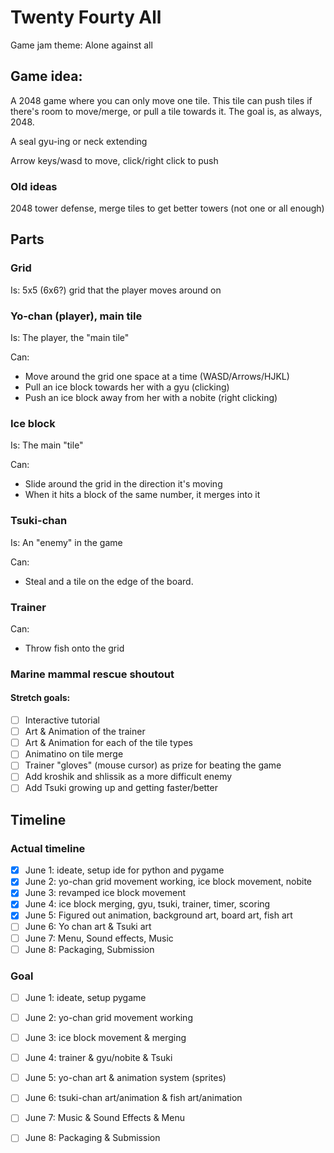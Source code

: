 # Twenty Fourty All

Game jam theme: Alone against all

## Game idea:

A 2048 game where you can only move one tile. This tile can push tiles
if there's room to move/merge, or pull a tile towards it. 
The goal is, as always, 2048.

A seal gyu-ing or neck extending

Arrow keys/wasd to move, click/right click to push

### Old ideas

2048 tower defense, merge tiles to get better towers (not one or all enough)

## Parts

### Grid

Is: 5x5 (6x6?) grid that the player moves around on

### Yo-chan (player), main tile

Is: The player, the "main tile"

Can:
 - Move around the grid one space at a time (WASD/Arrows/HJKL)
 - Pull an ice block towards her with a gyu (clicking)
 - Push an ice block away from her with a nobite (right clicking)

### Ice block

Is: The main "tile"

Can: 
 - Slide around the grid in the direction it's moving
 - When it hits a block of the same number, it merges into it

### Tsuki-chan

Is: An "enemy" in the game

Can:
 - Steal and a tile on the edge of the board.

### Trainer

Can:
 - Throw fish onto the grid

### Marine mammal rescue shoutout

#### Stretch goals:

 - [ ] Interactive tutorial
 - [ ] Art & Animation of the trainer
 - [ ] Art & Animation for each of the tile types
 - [ ] Animatino on tile merge
 - [ ] Trainer "gloves" (mouse cursor) as prize for beating the game
 - [ ] Add kroshik and shlissik as a more difficult enemy
 - [ ] Add Tsuki growing up and getting faster/better

## Timeline

### Actual timeline

 - [x] June 1: ideate, setup ide for python and pygame
 - [x] June 2: yo-chan grid movement working, ice block movement, nobite
 - [x] June 3: revamped ice block movement
 - [x] June 4: ice block merging, gyu, tsuki, trainer, timer, scoring
 - [x] June 5: Figured out animation, background art, board art, fish art
 - [ ] June 6: Yo chan art & Tsuki art
 - [ ] June 7: Menu, Sound effects, Music
 - [ ] June 8: Packaging, Submission

### Goal

 - [ ] June 1: ideate, setup pygame
 - [ ] June 2: yo-chan grid movement working
 - [ ] June 3: ice block movement & merging
 - [ ] June 4: trainer & gyu/nobite & Tsuki
 - [ ] June 5: yo-chan art & animation system (sprites)
 - [ ] June 6: tsuki-chan art/animation & fish art/animation
 - [ ] June 7: Music & Sound Effects & Menu 
 - [ ] June 8: Packaging & Submission

